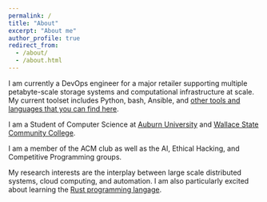 ```yaml
---
permalink: /
title: "About"
excerpt: "About me"
author_profile: true
redirect_from: 
  - /about/
  - /about.html
---
```


I am currently a DevOps engineer for a major retailer supporting multiple petabyte-scale storage systems and computational infrastructure at scale. My current toolset includes Python, bash, Ansible, and [other tools and languages that you can find here](https://www.linkedin.com/in/jacobcoffee).

I am a Student of Computer Science at [Auburn University](https://auburn.edu) and [Wallace State Community College](https://wallacestate.edu).

I am a member of the ACM club as well as the AI, Ethical Hacking, and Competitive Programming groups.

My research interests are the interplay between large scale distributed systems, cloud computing, and automation. I am also particularly excited about learning the [Rust programming langage](https://www.rust-lang.org/).
